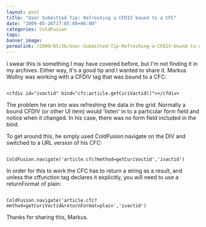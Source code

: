 ```yaml
---
layout: post
title: "User Submitted Tip: Refreshing a CFDIV bound to a CFC"
date: "2009-05-26T17:05:00+06:00"
categories: ColdFusion 
tags: 
banner_image: 
permalink: /2009/05/26/User-Submitted-Tip-Refreshing-a-CFDIV-bound-to-a-CFC
---
```


I swear this is something I may have covered before, but I'm not finding it in my archives. Either way, it's a good tip and I wanted to share it. Markus Wollny was working with a CFDIV tag that was bound to a CFC:

<code>
&lt;cfdiv id="ivactid" bind="cfc:article.getCuriVactid()"&gt;&lt;/cfdiv&gt;
</code>

The problem he ran into was refreshing the data in the grid. Normally a bound CFDIV (or other UI item) would 'listen' in to a particular form field and notice when it changed. In his case, there was no form field included in the bind. 

To get around this, he simply used ColdFusion.navigate on the DIV and switched to a URL version of his CFC:

<code>
ColdFusion.navigate('article.cfc?method=getCuriVactid','ivactid')
</code>

In order for this to work the CFC has to return a string as a result, and unless the cffunction tag declares it explicitly, you will need to use a returnFormat of plain:

<code>
ColdFusion.navigate('article.cfc?method=getCuriVactid&returnFormat=plain','ivactid')
</code>

Thanks for sharing this, Markus.